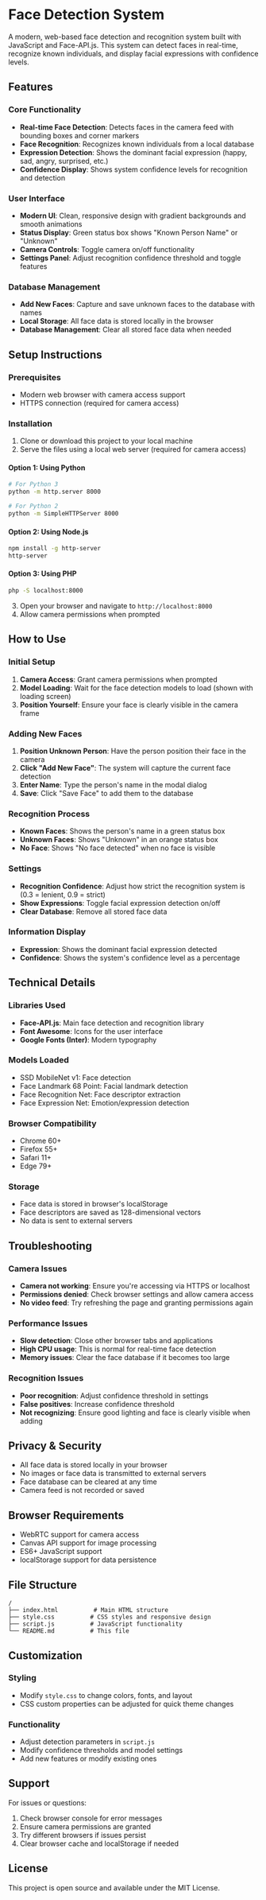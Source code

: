 # Face Detection System

A modern, web-based face detection and recognition system built with JavaScript and Face-API.js. This system can detect faces in real-time, recognize known individuals, and display facial expressions with confidence levels.

## Features

### Core Functionality
- **Real-time Face Detection**: Detects faces in the camera feed with bounding boxes and corner markers
- **Face Recognition**: Recognizes known individuals from a local database
- **Expression Detection**: Shows the dominant facial expression (happy, sad, angry, surprised, etc.)
- **Confidence Display**: Shows system confidence levels for recognition and detection

### User Interface
- **Modern UI**: Clean, responsive design with gradient backgrounds and smooth animations
- **Status Display**: Green status box shows "Known Person Name" or "Unknown" 
- **Camera Controls**: Toggle camera on/off functionality
- **Settings Panel**: Adjust recognition confidence threshold and toggle features

### Database Management
- **Add New Faces**: Capture and save unknown faces to the database with names
- **Local Storage**: All face data is stored locally in the browser
- **Database Management**: Clear all stored face data when needed

## Setup Instructions

### Prerequisites
- Modern web browser with camera access support
- HTTPS connection (required for camera access)

### Installation
1. Clone or download this project to your local machine
2. Serve the files using a local web server (required for camera access)

#### Option 1: Using Python
```bash
# For Python 3
python -m http.server 8000

# For Python 2
python -m SimpleHTTPServer 8000
```

#### Option 2: Using Node.js
```bash
npm install -g http-server
http-server
```

#### Option 3: Using PHP
```bash
php -S localhost:8000
```

3. Open your browser and navigate to `http://localhost:8000`
4. Allow camera permissions when prompted

## How to Use

### Initial Setup
1. **Camera Access**: Grant camera permissions when prompted
2. **Model Loading**: Wait for the face detection models to load (shown with loading screen)
3. **Position Yourself**: Ensure your face is clearly visible in the camera frame

### Adding New Faces
1. **Position Unknown Person**: Have the person position their face in the camera
2. **Click "Add New Face"**: The system will capture the current face detection
3. **Enter Name**: Type the person's name in the modal dialog
4. **Save**: Click "Save Face" to add them to the database

### Recognition Process
- **Known Faces**: Shows the person's name in a green status box
- **Unknown Faces**: Shows "Unknown" in an orange status box
- **No Face**: Shows "No face detected" when no face is visible

### Settings
- **Recognition Confidence**: Adjust how strict the recognition system is (0.3 = lenient, 0.9 = strict)
- **Show Expressions**: Toggle facial expression detection on/off
- **Clear Database**: Remove all stored face data

### Information Display
- **Expression**: Shows the dominant facial expression detected
- **Confidence**: Shows the system's confidence level as a percentage

## Technical Details

### Libraries Used
- **Face-API.js**: Main face detection and recognition library
- **Font Awesome**: Icons for the user interface
- **Google Fonts (Inter)**: Modern typography

### Models Loaded
- SSD MobileNet v1: Face detection
- Face Landmark 68 Point: Facial landmark detection
- Face Recognition Net: Face descriptor extraction
- Face Expression Net: Emotion/expression detection

### Browser Compatibility
- Chrome 60+
- Firefox 55+
- Safari 11+
- Edge 79+

### Storage
- Face data is stored in browser's localStorage
- Face descriptors are saved as 128-dimensional vectors
- No data is sent to external servers

## Troubleshooting

### Camera Issues
- **Camera not working**: Ensure you're accessing via HTTPS or localhost
- **Permissions denied**: Check browser settings and allow camera access
- **No video feed**: Try refreshing the page and granting permissions again

### Performance Issues
- **Slow detection**: Close other browser tabs and applications
- **High CPU usage**: This is normal for real-time face detection
- **Memory issues**: Clear the face database if it becomes too large

### Recognition Issues
- **Poor recognition**: Adjust confidence threshold in settings
- **False positives**: Increase confidence threshold
- **Not recognizing**: Ensure good lighting and face is clearly visible when adding

## Privacy & Security

- All face data is stored locally in your browser
- No images or face data is transmitted to external servers
- Face database can be cleared at any time
- Camera feed is not recorded or saved

## Browser Requirements

- WebRTC support for camera access
- Canvas API support for image processing
- ES6+ JavaScript support
- localStorage support for data persistence

## File Structure

```
/
├── index.html          # Main HTML structure
├── style.css          # CSS styles and responsive design
├── script.js          # JavaScript functionality
└── README.md          # This file
```

## Customization

### Styling
- Modify `style.css` to change colors, fonts, and layout
- CSS custom properties can be adjusted for quick theme changes

### Functionality
- Adjust detection parameters in `script.js`
- Modify confidence thresholds and model settings
- Add new features or modify existing ones

## Support

For issues or questions:
1. Check browser console for error messages
2. Ensure camera permissions are granted
3. Try different browsers if issues persist
4. Clear browser cache and localStorage if needed

## License

This project is open source and available under the MIT License.
